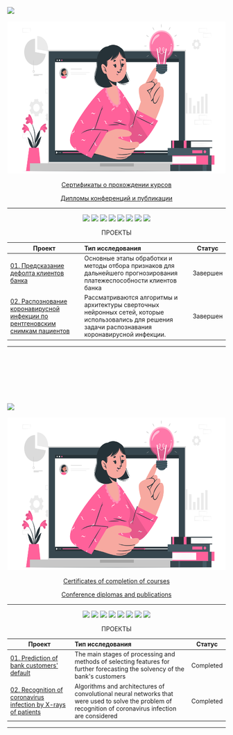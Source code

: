 <a id='link6'></a>
<a id='RUS'></a>
<a href="#ENG"><img src='https://img.shields.io/badge/RUS-ENG-blue'></a>

<p align="center"><img src='https://github.com/businsweetie/businsweetie/blob/main/Webinar-cuate.png' width="600" height="350"></p>

<p align="center"> <a href="https://github.com/businsweetie/businsweetie/tree/main/certificates">Сертификаты о прохождении курсов</a></p>
<p align="center"> <a href="https://github.com/businsweetie/businsweetie/tree/main/diplomas%20and%20publications">Дипломы конференций и публикации</a></p>

_______________________________________________________________________________________________________________________________________________________________________

<p align="center">
  <img src="https://img.shields.io/badge/python-3670A0?style=for-the-badge&logo=python&logoColor=ffdd54" />
  <img src="https://img.shields.io/badge/Plotly-%233F4F75.svg?style=for-the-badge&logo=plotly&logoColor=white" />
  <img src="https://img.shields.io/badge/SciPy-%230C55A5.svg?style=for-the-badge&logo=scipy&logoColor=%white" />
  <img src="https://img.shields.io/badge/numpy-%23013243.svg?style=for-the-badge&logo=numpy&logoColor=white" />
   <img src="https://img.shields.io/badge/pandas-%23150458.svg?style=for-the-badge&logo=pandas&logoColor=white" />
  
   <img src="https://img.shields.io/badge/scikit--learn-%23F7931E.svg?style=for-the-badge&logo=scikit-learn&logoColor=white" />
   <img src="https://img.shields.io/badge/PyTorch-%23EE4C2C.svg?style=for-the-badge&logo=PyTorch&logoColor=white" />
  
  
  <img src="https://img.shields.io/badge/github-%23121011.svg?style=for-the-badge&logo=github&logoColor=white" />
  
</p>

<p align="center"> ПРОЕКТЫ </p align="center">


| **Проект** | **Тип исследования** | **Статус** |
| -------------------- | :--------------------- |:---------------------------:|
| [01. Предсказание дефолта клиентов банка](https://github.com/businsweetie/credit_scoring)|Основные этапы обработки и методы отбора признаков для дальнейшего прогнозирования платежеспособности клиентов банка|Завершен|
| [02. Распознование коронавирусной инфекции по рентгеновским снимкам пациентов](https://github.com/businsweetie/detection-of-coronavirus-infection-by-X-rays)|Рассматриваются алгоритмы и архитектуры сверточных нейронных сетей, которые использовались для решения задачи распознавания коронавирусной инфекции.|Завершен|

_______________________________________________________________________________________________________________________________________________________________________
<br>
<br>
<br>
<br>
<br>
<br>

<a id='ENG'></a>
<a id='link7'></a>

<a href="#RUS"><img src='https://img.shields.io/badge/ENG-RUS-blue'></a>

<p align="center"><img src='https://github.com/businsweetie/businsweetie/blob/main/Webinar-cuate.png' width="600" height="350"></p>

<p align="center"> <a href="https://github.com/businsweetie/businsweetie/tree/main/certificates">Certificates of completion of courses</a></p>
<p align="center"> <a href="https://github.com/businsweetie/businsweetie/tree/main/diplomas%20and%20publications">Conference diplomas and publications</a></p>

_______________________________________________________________________________________________________________________________________________________________________

<p align="center">
  <img src="https://img.shields.io/badge/python-3670A0?style=for-the-badge&logo=python&logoColor=ffdd54" />
  <img src="https://img.shields.io/badge/Plotly-%233F4F75.svg?style=for-the-badge&logo=plotly&logoColor=white" />
  <img src="https://img.shields.io/badge/SciPy-%230C55A5.svg?style=for-the-badge&logo=scipy&logoColor=%white" />
  <img src="https://img.shields.io/badge/numpy-%23013243.svg?style=for-the-badge&logo=numpy&logoColor=white" />
   <img src="https://img.shields.io/badge/pandas-%23150458.svg?style=for-the-badge&logo=pandas&logoColor=white" />
  
   <img src="https://img.shields.io/badge/scikit--learn-%23F7931E.svg?style=for-the-badge&logo=scikit-learn&logoColor=white" />
   <img src="https://img.shields.io/badge/PyTorch-%23EE4C2C.svg?style=for-the-badge&logo=PyTorch&logoColor=white" />
  
  
  <img src="https://img.shields.io/badge/github-%23121011.svg?style=for-the-badge&logo=github&logoColor=white" />
  
</p>

<p align="center"> ПРОЕКТЫ </p align="center">


| **Проект** | **Тип исследования** | **Статус** |
| -------------------- | :--------------------- |:---------------------------:|
| [01. Prediction of bank customers' default](https://github.com/businsweetie/credit_scoring)|The main stages of processing and methods of selecting features for further forecasting the solvency of the bank's customers|Completed|
| [02. Recognition of coronavirus infection by X-rays of patients](https://github.com/businsweetie/detection-of-coronavirus-infection-by-X-rays)|Algorithms and architectures of convolutional neural networks that were used to solve the problem of recognition of coronavirus infection are considered|Completed|

_______________________________________________________________________________________________________________________________________________________________________
